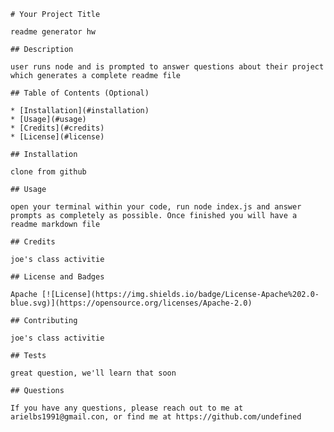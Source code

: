 
    # Your Project Title

    readme generator hw

    ## Description

    user runs node and is prompted to answer questions about their project which generates a complete readme file

    ## Table of Contents (Optional)

    * [Installation](#installation)
    * [Usage](#usage)
    * [Credits](#credits)
    * [License](#license)

    ## Installation

    clone from github

    ## Usage 

    open your terminal within your code, run node index.js and answer prompts as completely as possible. Once finished you will have a readme markdown file

    ## Credits

    joe's class activitie

    ## License and Badges

    Apache [![License](https://img.shields.io/badge/License-Apache%202.0-blue.svg)](https://opensource.org/licenses/Apache-2.0)

    ## Contributing

    joe's class activitie

    ## Tests

    great question, we'll learn that soon

    ## Questions

    If you have any questions, please reach out to me at arielbs1991@gmail.con, or find me at https://github.com/undefined
    